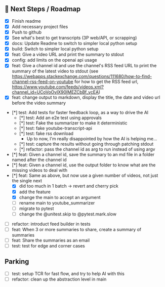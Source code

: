 ## 🔮 Next Steps / Roadmap

* [x] Finish readme
* [x] Add necessary project files
* [x] Push to github
* [x] See what's best to get transcripts (3P web/API, or scrapping)
* [x] docs: Update Readme to switch to simpler local python setup
* [x] build: Switch to simpler local python setup
* [x] feat: Give a video URL and print the summary to stdout
* [x] config: add limits on the openai api usage
* [x] feat: Give a channel id and use the channel's RSS feed URL to print the summary of the latest video to stdout (see https://webapps.stackexchange.com/questions/111680/how-to-find-channel-rss-feed-on-youtube for how to get the RSS feed url, https://www.youtube.com/feeds/videos.xml?channel_id=UCoVoOvIX90IMEZCbBf_ycEA)
* [x] feat: change output to markdown, display the title, the date and video url before the video summary
* [*] test: Add tests for faster feedback loop, as a way to drive the AI
    * [*] test: Add an e2e test using approvals
    * [*] test: Fake the summarizer to make it deterministic
    * [*] test: fake youtube-transcript-api
    * [*] test: fake rss download
        * Up to now, I'm really disappointed by how the AI is helping me...
    * [*] test: capture the results without going through patching stdout
    * [*] refactor: pass the channel id as arg to run instead of using argv
* [*] feat: Given a channel id, save the summary to an md file in a folder named after the channel id
* [*] feat: Given a channel id, use the output folder to know what are the missing videos to deal with
* [*] feat: Same as above, but now use a given number of videos, not just the single next
    - [x] did too much in 1 batch -> revert and cherry pick
    - [x] add the feature
    - [x] change the main to accept an argument
    - [ ] rename main to youtube_summarizer
    - [ ] migrate to pytest
    - [ ] change the @unitest.skip to @pytest.mark.slow
* [ ] refactor: introduct feed builder in tests
* [ ] feat: When 3 or more summaries to share, create a summary of summaries
* [ ] feat: Share the summaries as an email
* [ ] test: test for edge and corner cases

## Parking
* [ ] test: setup TCR for fast flow, and try to help AI with this
* [ ] refactor: clean up the abstraction level in main
